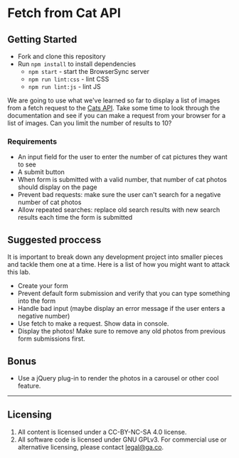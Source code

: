 # Fetch from Cat API

## Getting Started

* Fork and clone this repository
* Run `npm install` to install dependencies
  * `npm start` - start the BrowserSync server
  * `npm run lint:css` - lint CSS
  * `npm run lint:js` - lint JS

We are going to use what we've learned so far to display a list of images from a fetch request to the [Cats API](https://thecatapi.com/). Take some time to look through the documentation and see if you can make a request from your browser for a list of images. Can you limit the number of results to 10?

### Requirements

* An input field for the user to enter the number of cat pictures they want to see
* A submit button
* When form is submitted with a valid number, that number of cat photos should display on the page
* Prevent bad requests: make sure the user can't search for a negative number of cat photos
* Allow repeated searches: replace old search results with new search results each time the form is submitted

## Suggested proccess

It is important to break down any development project into smaller pieces and tackle them one at a time. Here is a list of how you might want to attack this lab.

* Create your form
* Prevent default form submission and verify that you can type something into the form
* Handle bad input (maybe display an error message if the user enters a negative number)
* Use fetch to make a request. Show data in console.
* Display the photos! Make sure to remove any old photos from previous form submissions first.

## Bonus

* Use a jQuery plug-in to render the photos in a carousel or other cool feature.

---

## Licensing
1. All content is licensed under a CC-BY-NC-SA 4.0 license.
2. All software code is licensed under GNU GPLv3. For commercial use or alternative licensing, please contact legal@ga.co.
